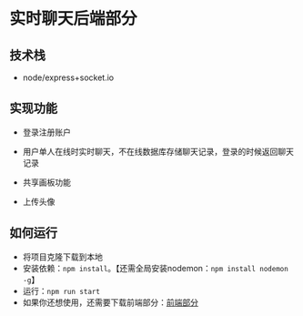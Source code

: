# 实时聊天后端部分

## 技术栈

- node/express+socket.io



## 实现功能

- 登录注册账户

- 用户单人在线时实时聊天，不在线数据库存储聊天记录，登录的时候返回聊天记录
- 共享画板功能
- 上传头像



## 如何运行

- 将项目克隆下载到本地
- 安装依赖：`npm install`。【还需全局安装nodemon：`npm install nodemon -g`】
- 运行：`npm run start`
- 如果你还想使用，还需要下载前端部分：[前端部分](https://github.com/xiaojunnanya/chat-frontEnd)